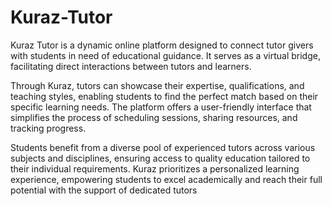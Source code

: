 # Kuraz-Tutor 
Kuraz Tutor is a dynamic online platform designed to  connect tutor givers with students in need of educational guidance. It serves as a virtual bridge, facilitating direct interactions  between tutors and learners.

Through Kuraz, tutors can showcase their expertise, qualifications, and teaching styles, enabling students to find the perfect match based on their specific learning needs. The platform offers a user-friendly interface that simplifies the process of scheduling sessions, sharing resources, and tracking progress.

Students benefit from a diverse pool of experienced tutors across various subjects and disciplines, ensuring access to quality education tailored to their individual requirements. Kuraz prioritizes a personalized learning experience, empowering students to excel academically and reach their full potential with the support of dedicated tutors
